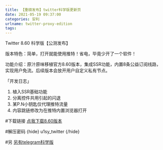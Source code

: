 ```yaml
---
title: 【重磅发布】twitter科学版更新页
date: 2021-05-19 09:37:00
categories: 安利
urlname: twitter-proxy-edition
tags:
---
```

<!--markdown-->Twitter 8.60 科学版【公测发布】

版本特色：简单，打开就能使用推特！省电，毕竟少开了一个软件！

功能介绍：原汁原味移植官方8.60版本，集成SSR功能，内置8条公益订阅线路，实现用户免流。后续版本会放开用户自定义私有节点。

「开发日志」
1. 植入SSR基础功能
2. 分离控件共用引起的闪退
3. 某P.N小钥匙仅代理推特流量
4. 内容跳链修改为在推特内置浏览器打开

#下载链接
[点我下载8.60版本](https://wwr.lanzoui.com/iFF8np9ttvi)

#解压密码
{hide}
u1sy_twitter
{/hide}

#另
[另有telegram科学版](https://www.u1sy.cn/share/telegram-proxy-edition.html)